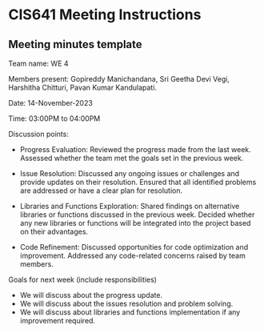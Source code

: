 # CIS641 Meeting Instructions

## Meeting minutes template

Team name: WE 4

Members present: Gopireddy Manichandana, Sri Geetha Devi Vegi, Harshitha Chitturi, Pavan Kumar Kandulapati.

Date: 14-November-2023

Time: 03:00PM to 04:00PM

Discussion points: 

* Progress Evaluation:
Reviewed the progress made from the last week.
Assessed whether the team met the goals set in the previous week.

* Issue Resolution:
Discussed any ongoing issues or challenges and provide updates on their resolution.
Ensured that all identified problems are addressed or have a clear plan for resolution.

* Libraries and Functions Exploration: 
Shared findings on alternative libraries or functions discussed in the previous week. 
Decided whether any new libraries or functions will be integrated into the project based on their advantages.

* Code Refinement:
Discussed opportunities for code optimization and improvement.
Addressed any code-related concerns raised by team members.

Goals for next week (include responsibilities)

* We will discuss about the progress update.
* We will discuss about the issues resolution and problem solving.
* We will discuss about libraries and functions implementation if any improvement required.
